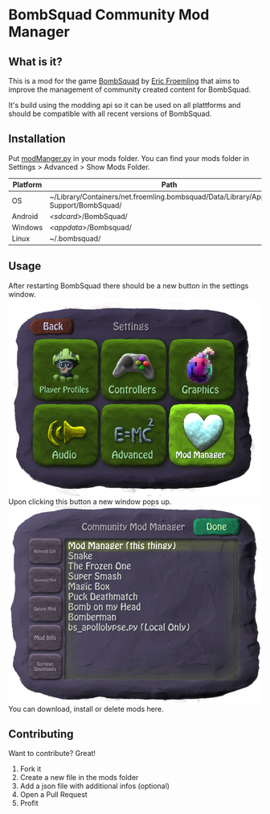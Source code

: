 BombSquad Community Mod Manager
=============================
What is it?
-------------
This is a mod for the game <a href="http://www.froemling.net/apps/bombsquad">BombSquad</a> by <a href="http://www.froemling.net/about">Eric Froemling</a> that aims to improve the management of community created content for BombSquad.

It's build using the modding api so it can be used on all plattforms and should be compatible with all recent versions of BombSquad.


Installation
-------------
Put <a href="https://raw.githubusercontent.com/Mrmaxmeier/BombSquad-ModManager-and-Mods/master/mods/modManager.py">modManger.py</a> in your mods folder.
You can find your mods folder in Settings > Advanced > Show Mods Folder.

| Platform  | Path       |
| --------- | ---------- |
| OS        | ~/Library/Containers/net.froemling.bombsquad/Data/Library/Application Support/BombSquad/ |
| Android   | *<*sdcard*>*/BombSquad/  |
| Windows   | *<*appdata*>*/Bombsquad/ |
| Linux     | ~/.bombsquad/            |

Usage
-------------
After restarting BombSquad there should be a new button in the settings window.
<img src="screenshots/SettingsWindow.png">
Upon clicking this button a new window pops up.
<img src="screenshots/ModManagerWindow.png">
You can download, install or delete mods here.


Contributing
-------------
Want to contribute? Great!

1. Fork it
2. Create a new file in the mods folder
3. Add a json file with additional infos (optional)
5. Open a Pull Request
6. Profit
